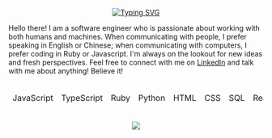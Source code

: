 <p align="center">
  <a href="https://git.io/typing-svg"><img src="https://readme-typing-svg.demolab.com?font=Fira+Code&size=18&duration=3500&pause=800&color=681AFF&background=000000&center=true&vCenter=true&width=500&lines=hi%2C+my+name+is+gary;i+am+a+full+stack+developer;thanks+for+visiting!" alt="Typing SVG" /></a>
</p>

<div background-color="000000" color="681AFF">
  Hello there! I am a software engineer who is passionate about working with both humans and machines. When communicating with people, I prefer speaking in English or Chinese; when communicating with computers, I prefer coding in Ruby or Javascript. I'm always on the lookout for new ideas and fresh perspectives. Feel free to connect with me on <a href="https://www.linkedin.com/in/g-hor/">LinkedIn</a> and talk with me about anything! Believe it!
</div>

<br />

<table align="center">
  <thead>
    <tr>
      <td>JavaScript</td>
      <td>TypeScript</td>
      <td>Ruby</td>
      <td>Python</td>
      <td>HTML</td>
      <td>CSS</td>
      <td>SQL</td>
      <td>React</td>
      <td>Redux</td>
      <td>Rails</td>
      <td>MongoDB</td>
      <td>Node.js</td>
      <td>Express</td>
      <td>AWS</td>
    </tr>
  </thead>
</table>

<br />

<div align="center">
    <!-- <img src="https://github-readme-stats.vercel.app/api?username=g-hor&hide_title=true&theme=midnight-purple&show_icons=true"> -->
    <img src="https://github-readme-stats.vercel.app/api/top-langs/?username=g-hor&layout=compact&theme=midnight-purple">
</div>
